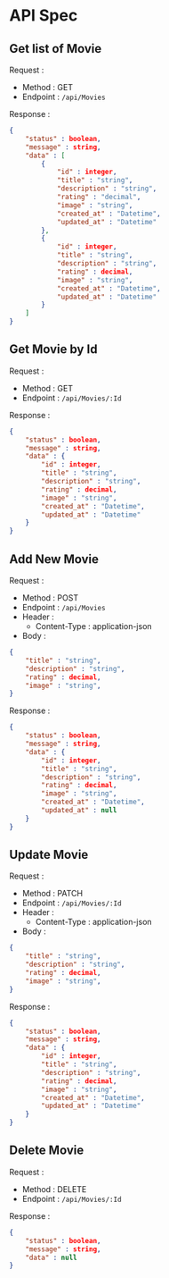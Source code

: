# API Spec

## Get list of Movie
Request :
- Method : GET
- Endpoint : `/api/Movies`

Response :

```json
{
	"status" : boolean,
	"message" : string,
	"data" : [
		{
			"id" : integer,
			"title" : "string",
			"description" : "string",
			"rating" : "decimal",
			"image" : "string",
			"created_at" : "Datetime",
			"updated_at" : "Datetime"			
		},
		{
			"id" : integer,
			"title" : "string",
			"description" : "string",
			"rating" : decimal,
			"image" : "string",
			"created_at" : "Datetime",
			"updated_at" : "Datetime"			
		}
	]
}
```

## Get Movie by Id
Request :
- Method : GET
- Endpoint : `/api/Movies/:Id`

Response :

```json
{
	"status" : boolean,
	"message" : string,
	"data" : {
		"id" : integer,
		"title" : "string",
		"description" : "string",
		"rating" : decimal,
		"image" : "string",
		"created_at" : "Datetime",
		"updated_at" : "Datetime"			
	}	
}
```

## Add New Movie
Request :
- Method : POST
- Endpoint : `/api/Movies`
- Header :
    - Content-Type : application-json
- Body :
```json 
{
    "title" : "string",
	"description" : "string",
	"rating" : decimal,
	"image" : "string",
}
```

Response :

```json
{
	"status" : boolean,
	"message" : string,
	"data" : {
		"id" : integer,
		"title" : "string",
		"description" : "string",
		"rating" : decimal,
		"image" : "string",
		"created_at" : "Datetime",
		"updated_at" : null		
	}	
}
```

## Update Movie
Request :
- Method : PATCH
- Endpoint : `/api/Movies/:Id`
- Header :
    - Content-Type : application-json
- Body :
```json 
{
    "title" : "string",
	"description" : "string",
	"rating" : decimal,
	"image" : "string",
}
```

Response :

```json
{
	"status" : boolean,
	"message" : string,
	"data" : {
		"id" : integer,
		"title" : "string",
		"description" : "string",
		"rating" : decimal,
		"image" : "string",
		"created_at" : "Datetime",
		"updated_at" : "Datetime"			
	}
}
```

## Delete Movie
Request :
- Method : DELETE
- Endpoint : `/api/Movies/:Id`

Response :

```json
{
	"status" : boolean,
	"message" : string,
	"data" : null
}
```